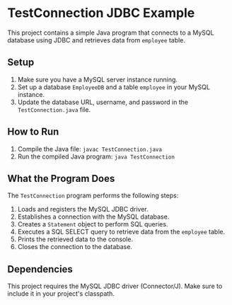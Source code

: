 # TestConnection JDBC Example

This project contains a simple Java program that connects to a MySQL database using JDBC and retrieves data from `employee` table.

## Setup

1. Make sure you have a MySQL server instance running.
2. Set up a database `EmployeeDB` and a table `employee` in your MySQL instance.
3. Update the database URL, username, and password in the `TestConnection.java` file.

## How to Run

1. Compile the Java file: `javac TestConnection.java`
2. Run the compiled Java program: `java TestConnection`

## What the Program Does

The `TestConnection` program performs the following steps:

1. Loads and registers the MySQL JDBC driver.
2. Establishes a connection with the MySQL database.
3. Creates a `Statement` object to perform SQL queries.
4. Executes a SQL SELECT query to retrieve data from the `employee` table.
5. Prints the retrieved data to the console.
6. Closes the connection to the database.

## Dependencies

This project requires the MySQL JDBC driver (Connector/J). Make sure to include it in your project's classpath.

